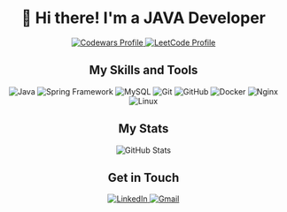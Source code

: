 <h1 align="center">👋 Hi there! I'm a JAVA Developer</h1>

<p align="center">
  <a href="https://www.codewars.com/users/Protector%20RTD" target="_blank">
    <img src="https://img.shields.io/badge/-Codewars-9B4F96?style=for-the-badge&logo=codewars&logoColor=white" alt="Codewars Profile"/>
  </a>
  <a href="https://leetcode.com/ProtectorRTD/" target="_blank">
    <img src="https://img.shields.io/badge/-LeetCode-FFA116?style=for-the-badge&logo=leetcode&logoColor=white" alt="LeetCode Profile"/>
  </a>
</p>

<h2 align="center">My Skills and Tools</h2>

<p align="center">
  <img src="https://img.shields.io/badge/-Java-007396?style=for-the-badge&logo=java&logoColor=white" alt="Java"/>
  <img src="https://img.shields.io/badge/-Spring-6DB33F?style=for-the-badge&logo=spring&logoColor=white" alt="Spring Framework"/>
  <img src="https://img.shields.io/badge/-MySQL-4479A1?style=for-the-badge&logo=mysql&logoColor=white" alt="MySQL"/>
  <img src="https://img.shields.io/badge/-Git-F05032?style=for-the-badge&logo=git&logoColor=white" alt="Git"/>
  <img src="https://img.shields.io/badge/-GitHub-181717?style=for-the-badge&logo=github&logoColor=white" alt="GitHub"/>
  <img src="https://img.shields.io/badge/-Docker-2496ED?style=for-the-badge&logo=docker&logoColor=white" alt="Docker"/>
  <img src="https://img.shields.io/badge/-Nginx-009639?style=for-the-badge&logo=nginx&logoColor=white" alt="Nginx"/>
  <img src="https://img.shields.io/badge/-Linux-FCC624?style=for-the-badge&logo=linux&logoColor=black" alt="Linux"/>
</p>


<h2 align="center">My Stats</h2>

<p align="center">
  <img src="https://github-readme-stats.vercel.app/api?username=your_username&show_icons=true&theme=radical" alt="GitHub Stats"/>
</p>

<h2 align="center">Get in Touch</h2>

<p align="center">
  <a href="https://www.linkedin.com/in/yehor-oliinyk-298807223/" target="_blank">
    <img src="https://img.shields.io/badge/-LinkedIn-0077B5?style=for-the-badge&logo=linkedin&logoColor=white" alt="LinkedIn"/>
  </a>
  <a href="mailto:egoroleynik14040@gmail.com" target="_blank">
    <img src="https://img.shields.io/badge/-Gmail-D14836?style=for-the-badge&logo=gmail&logoColor=white" alt="Gmail"/>
  </a>
</p>
